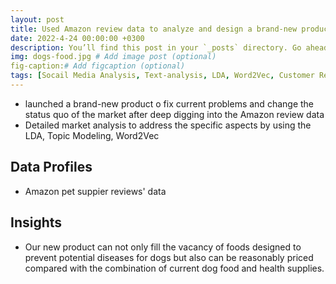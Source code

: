 ```yaml
---
layout: post
title: Used Amazon review data to analyze and design a brand-new product
date: 2022-4-24 00:00:00 +0300
description: You’ll find this post in your `_posts` directory. Go ahead and edit it and re-build the site to see your changes. # Add post description (optional)
img: dogs-food.jpg # Add image post (optional)
fig-caption:# Add figcaption (optional)
tags: [Socail Media Analysis, Text-analysis, LDA, Word2Vec, Customer Reviews, Amazon]
---
```

* launched a brand-new product o fix current problems and change the status quo of the market after deep digging into the Amazon review data
* Detailed market analysis to address the specific aspects by using the LDA, Topic Modeling, Word2Vec

## Data Profiles
* Amazon pet suppier reviews' data

## Insights
* Our new product can not only fill the vacancy of foods designed to prevent potential diseases for dogs but also can be reasonably priced compared with the combination of current dog food and health supplies. 
